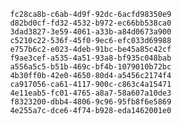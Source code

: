 
                fc28ca8b-c6ab-4d9f-92dc-6acfd98350e9
                d82bd0cf-fd32-4532-b972-ec66bb538ca0
                3dad3827-3e59-4061-a33b-a84d0673a900
                c5210c22-536f-45f0-9ec6-efc033d69988
                e757b6c2-e023-4deb-91bc-be45a85c42cf
                f9ae3cef-a535-4a51-93a8-bf935c048bab
                a556a5c5-b51b-469c-bf4b-1079010b72bc
                4b30ff0b-42e0-4650-80d4-a5456c2174f4
                ca917056-ca61-4117-900c-c863c4a15471
                4e11eab5-fc01-4765-a8a7-58a607a10de3
                f8323200-dbb4-4806-9c96-95fb8f6e5869
                4e255a7c-dce6-4f74-b928-eda1462001e0
                